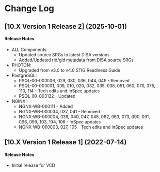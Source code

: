 # Change Log

## [10.X Version 1 Release 2] (2025-10-01)

#### Release Notes
- ALL Components:
  - Updated source SRGs to latest DISA versions
  - Added/Updated rid/gid metadata from DISA source SRGs
- PHOTON:
  - Upgraded from v3.0 to v4.0 STIG Readiness Guide
- PostgreSQL:
  - PSQL-00-000006, 029, 030, 036, 044, 049 - Removed
  - PSQL-00-000001, 009, 010, 020, 032, 035, 038, 051, 060, 070, 075, 110, 114 - Tech edits and InSpec updates
  - PSQL-00-000122 - Updated
- NGINX:
  - NGNX-WB-000111 - Added
  - NGNX-WB-000034, 037, 041 - Removed
  - NGNX-WB-000004, 036, 040, 047, 048, 062, 063, 073, 090, 091, 096, 099, 103, 104, 106 - InSpec updates
  - NGNX-WB-000003, 027, 105 - Tech edits and InSpec updates

## [10.X Version 1 Release 1] (2022-07-14)

#### Release Notes
- Initial release for VCD
